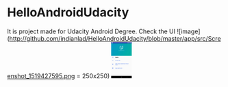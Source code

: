 # HelloAndroidUdacity
It is project made for Udacity Android Degree.
Check the UI 
![image](http://github.com/indianlad/HelloAndroidUdacity/blob/master/app/src/Screenshot_1519427595.png = 250x250)
<img src="https://github.com/indianlad/HelloAndroidUdacity/blob/master/app/src/Screenshot_1519427595.png" width="48">

